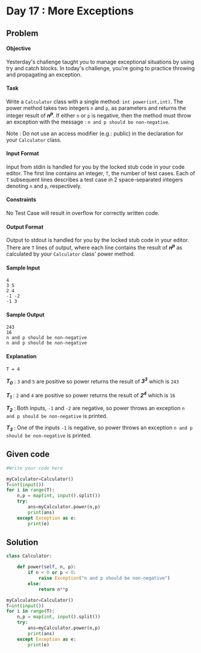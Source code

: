 # Day 17 : More Exceptions
## Problem
#### Objective

Yesterday's challenge taught you to manage exceptional situations by using try and catch blocks. In today's challenge, you're going to practice throwing and propagating an exception.


#### Task

Write a `Calculator` class with a single method: `int power(int,int)`. The power method takes two integers `n` and `p`, as parameters and returns the integer result of ***n<sup>p</sup>***. If either `n` or `p` is negative, then the method must throw an exception with the message : `n and p should be non-negative`.

Note : Do not use an access modifier (e.g.: public) in the declaration for your `Calculator` class.

#### Input Format

Input from stdin is handled for you by the locked stub code in your code editor. The first line contains an integer, `T`, the number of test cases. Each of `T` subsequent lines describes a test case in 2 space-separated integers denoting `n` and `p`, respectively.


#### Constraints

No Test Case will result in overflow for correctly written code.


#### Output Format

Output to stdout is handled for you by the locked stub code in your editor. There are `T` lines of output, where each line contains the result of ***n<sup>p</sup>*** as calculated by your `Calculator` class' power method.

#### Sample Input


```
4
3 5
2 4
-1 -2
-1 3
```

#### Sample Output


```
243
16
n and p should be non-negative
n and p should be non-negative
```


#### Explanation

`T = 4`

***T<sub>0</sub>*** : `3` and `5` are positive so power returns the result of  ***3<sup>3</sup>*** which is `243`

***T<sub>1</sub>*** : `2` and `4` are positive so power returns the result of  ***2<sup>4</sup>*** which is `16`

***T<sub>2</sub>*** : Both inputs, `-1` and `-2` are negative, so power throws an exception `n and p should be non-negative` is printed.

***T<sub>3</sub>*** : One of the inputs `-1` is negative, so power throws an exception `n and p should be non-negative` is printed.


## Given code

```python
#Write your code here

myCalculator=Calculator()
T=int(input())
for i in range(T):
    n,p = map(int, input().split())
    try:
        ans=myCalculator.power(n,p)
        print(ans)
    except Exception as e:
        print(e)   
```



## Solution


```python
class Calculator:

    def power(self, n, p):
        if n < 0 or p < 0:
            raise Exception("n and p should be non-negative")
        else:
            return n**p

myCalculator=Calculator()
T=int(input())
for i in range(T):
    n,p = map(int, input().split())
    try:
        ans=myCalculator.power(n,p)
        print(ans)
    except Exception as e:
        print(e)
```
